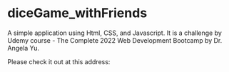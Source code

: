 # diceGame_withFriends

A simple application using Html, CSS, and Javascript. It is a challenge by Udemy course - The Complete 2022 Web Development Bootcamp by Dr. Angela Yu.

Please check it out at this address: 
